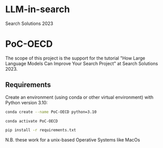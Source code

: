 # LLM-in-search
Search Solutions 2023
# PoC-OECD
The scope of this project is the support for the tutorial "How Large Language Models Can Improve Your Search Project" at Search Solutions 2023. 

## Requirements

Create an environment (using conda or other virtual environment) with Python version 3.10:
```bash
conda create --name PoC-OECD python=3.10

conda activate PoC-OECD

pip install -r requirements.txt

```
N.B. these work for a unix-based Operative Systems like MacOs
